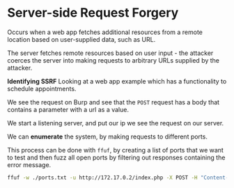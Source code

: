 # Server-side Request Forgery

Occurs when a web app fetches additional resources from a remote location based on user-supplied data, such as URL.

The server fetches remote resources based on user input - the attacker coerces the server into making requests to arbitrary URLs supplied by the attacker.

**Identifying SSRF**
Looking at a web app example which has a functionality to schedule appointments.

We see the request on Burp and see that the `POST` request has a body that contains a parameter with a url as a value.

We start a listening server, and put our ip we see the request on our server.

We can **enumerate** the system, by making requests to different ports.

This process can be done with `ffuf`, by creating a list of ports that we want to test and then fuzz all open ports by filtering out responses containing the error message.

```sh
ffuf -w ./ports.txt -u http://172.17.0.2/index.php -X POST -H "Content-Type: application/x-www-form-urlencoded" -d "dateserver=http://127.0.0.1:FUZZ/&date=2024-01-01" -fr "Failed to connect to"
```

